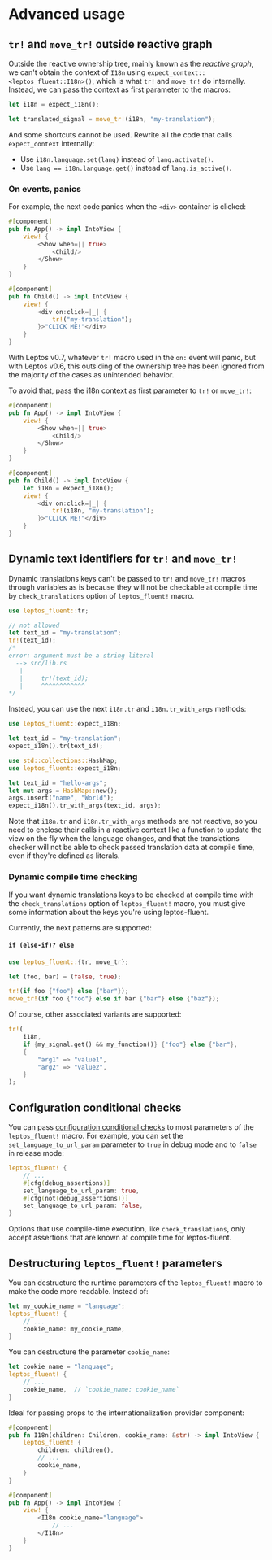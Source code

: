 # Advanced usage

<!-- toc -->

## `tr!` and `move_tr!` outside reactive graph

Outside the reactive ownership tree, mainly known as the _reactive graph_,
we can't obtain the context of `I18n` using `expect_context::<leptos_fluent::I18n>()`,
which is what `tr!` and `move_tr!` do internally. Instead, we can pass the context
as first parameter to the macros:

```rust
let i18n = expect_i18n();

let translated_signal = move_tr!(i18n, "my-translation");
```

And some shortcuts cannot be used. Rewrite all the code that calls `expect_context`
internally:

- Use `i18n.language.set(lang)` instead of `lang.activate()`.
- Use `lang == i18n.language.get()` instead of `lang.is_active()`.

### On events, panics

For example, the next code panics when the `<div>` container is clicked:

```rust
#[component]
pub fn App() -> impl IntoView {
    view! {
        <Show when=|| true>
            <Child/>
        </Show>
    }
}

#[component]
pub fn Child() -> impl IntoView {
    view! {
        <div on:click=|_| {
            tr!("my-translation");
        }>"CLICK ME!"</div>
    }
}
```

With Leptos v0.7, whatever `tr!` macro used in the `on:` event will panic,
but with Leptos v0.6, this outsiding of the ownership tree has been ignored
from the majority of the cases as unintended behavior.

To avoid that, pass the i18n context as first parameter to `tr!` or `move_tr!`:

```rust
#[component]
pub fn App() -> impl IntoView {
    view! {
        <Show when=|| true>
            <Child/>
        </Show>
    }
}

#[component]
pub fn Child() -> impl IntoView {
    let i18n = expect_i18n();
    view! {
        <div on:click=|_| {
            tr!(i18n, "my-translation");
        }>"CLICK ME!"</div>
    }
}
```

## Dynamic text identifiers for `tr!` and `move_tr!`

Dynamic translations keys can't be passed to `tr!` and `move_tr!` macros through
variables as is because they will not be checkable at compile time
by `check_translations` option of `leptos_fluent!` macro.

```rust
use leptos_fluent::tr;

// not allowed
let text_id = "my-translation";
tr!(text_id);
/*
error: argument must be a string literal
  --> src/lib.rs
   |
   |     tr!(text_id);
   |     ^^^^^^^^^^^^
*/
```

Instead, you can use the next `i18n.tr` and `i18n.tr_with_args` methods:

```rust
use leptos_fluent::expect_i18n;

let text_id = "my-translation";
expect_i18n().tr(text_id);
```

```rust
use std::collections::HashMap;
use leptos_fluent::expect_i18n;

let text_id = "hello-args";
let mut args = HashMap::new();
args.insert("name", "World");
expect_i18n().tr_with_args(text_id, args);
```

Note that `i18n.tr` and `i18n.tr_with_args` methods are not reactive,
so you need to enclose their calls in a reactive context like a function to
update the view on the fly when the language changes, and that the translations
checker will not be able to check passed translation data at compile time,
even if they're defined as literals.

### Dynamic compile time checking

If you want dynamic translations keys to be checked at compile time with the
`check_translations` option of `leptos_fluent!` macro, you must give some
information about the keys you're using leptos-fluent.

Currently, the next patterns are supported:

#### `if (else-if)? else`

```rust
use leptos_fluent::{tr, move_tr};

let (foo, bar) = (false, true);

tr!(if foo {"foo"} else {"bar"});
move_tr!(if foo {"foo"} else if bar {"bar"} else {"baz"});
```

Of course, other associated variants are supported:

```rust
tr!(
    i18n,
    if {my_signal.get() && my_function()} {"foo"} else {"bar"},
    {
        "arg1" => "value1",
        "arg2" => "value2",
    }
);
```

## Configuration conditional checks

You can pass [configuration conditional checks] to most parameters of the
`leptos_fluent!` macro. For example, you can set the `set_language_to_url_param`
parameter to `true` in debug mode and to `false` in release mode:

```rust
leptos_fluent! {
    // ...
    #[cfg(debug_assertions)]
    set_language_to_url_param: true,
    #[cfg(not(debug_assertions))]
    set_language_to_url_param: false,
}
```

Options that use compile-time execution, like `check_translations`,
only accept assertions that are known at compile time for leptos-fluent.

## Destructuring `leptos_fluent!` parameters

You can destructure the runtime parameters of the `leptos_fluent!` macro to make
the code more readable. Instead of:

```rust
let my_cookie_name = "language";
leptos_fluent! {
    // ...
    cookie_name: my_cookie_name,
}
```

You can destructure the parameter `cookie_name`:

```rust
let cookie_name = "language";
leptos_fluent! {
    // ...
    cookie_name,  // `cookie_name: cookie_name`
}
```

Ideal for passing props to the internationalization provider component:

```rust
#[component]
pub fn I18n(children: Children, cookie_name: &str) -> impl IntoView {
    leptos_fluent! {
        children: children(),
        // ...
        cookie_name,
    }
}

#[component]
pub fn App() -> impl IntoView {
    view! {
        <I18n cookie_name="language">
            // ...
        </I18n>
    }
}
```

[configuration conditional checks]: https://doc.rust-lang.org/rust-by-example/attribute/cfg.html
